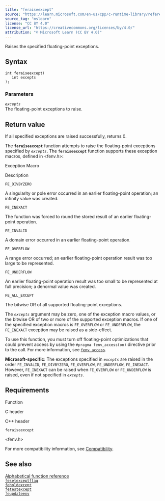 ```yaml
---
title: "feraiseexcept"
source: "https://learn.microsoft.com/en-us/cpp/c-runtime-library/reference/feraiseexcept?view=msvc-170"
source_tag: "mslearn"
license: "CC BY 4.0"
license_url: "https://creativecommons.org/licenses/by/4.0/"
attribution: "© Microsoft Learn (CC BY 4.0)"
---
```

Raises the specified floating-point exceptions.

## Syntax

```
int feraiseexcept(
   int excepts
);
```

### Parameters

_`excepts`_  
The floating-point exceptions to raise.

## Return value

If all specified exceptions are raised successfully, returns 0.

The **`feraiseexcept`** function attempts to raise the floating-point exceptions specified by _`excepts`_. The **`feraiseexcept`** function supports these exception macros, defined in <fenv.h>:

Exception Macro

Description

`FE_DIVBYZERO`

A singularity or pole error occurred in an earlier floating-point operation; an infinity value was created.

`FE_INEXACT`

The function was forced to round the stored result of an earlier floating-point operation.

`FE_INVALID`

A domain error occurred in an earlier floating-point operation.

`FE_OVERFLOW`

A range error occurred; an earlier floating-point operation result was too large to be represented.

`FE_UNDERFLOW`

An earlier floating-point operation result was too small to be represented at full precision; a denormal value was created.

`FE_ALL_EXCEPT`

The bitwise OR of all supported floating-point exceptions.

The _`excepts`_ argument may be zero, one of the exception macro values, or the bitwise OR of two or more of the supported exception macros. If one of the specified exception macros is `FE_OVERFLOW` or `FE_UNDERFLOW`, the `FE_INEXACT` exception may be raised as a side-effect.

To use this function, you must turn off floating-point optimizations that could prevent access by using the `#pragma fenv_access(on)` directive prior to the call. For more information, see [`fenv_access`](https://learn.microsoft.com/en-us/cpp/preprocessor/fenv-access?view=msvc-170).

**Microsoft-specific:** The exceptions specified in _`excepts`_ are raised in the order `FE_INVALID`, `FE_DIVBYZERO`, `FE_OVERFLOW`, `FE_UNDERFLOW`, `FE_INEXACT`. However, `FE_INEXACT` can be raised when `FE_OVERFLOW` or `FE_UNDERFLOW` is raised, even if not specified in _`excepts`_.

## Requirements

Function

C header

C++ header

`feraiseexcept`

<fenv.h>

<cfenv>

For more compatibility information, see [Compatibility](https://learn.microsoft.com/en-us/cpp/c-runtime-library/compatibility?view=msvc-170).

## See also

[Alphabetical function reference](https://learn.microsoft.com/en-us/cpp/c-runtime-library/reference/crt-alphabetical-function-reference?view=msvc-170)  
[`fesetexceptflag`](https://learn.microsoft.com/en-us/cpp/c-runtime-library/reference/fesetexceptflag2?view=msvc-170)  
[`feholdexcept`](https://learn.microsoft.com/en-us/cpp/c-runtime-library/reference/feholdexcept2?view=msvc-170)  
[`fetestexcept`](https://learn.microsoft.com/en-us/cpp/c-runtime-library/reference/fetestexcept1?view=msvc-170)  
[`feupdateenv`](https://learn.microsoft.com/en-us/cpp/c-runtime-library/reference/feupdateenv?view=msvc-170)